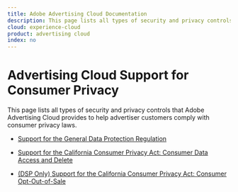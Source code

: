 ```yaml
---
title: Adobe Advertising Cloud Documentation
description: This page lists all types of security and privacy controls that Advertising Cloud provides to help advertiser customers comply with consumer privacy laws.
cloud: experience-cloud
product: advertising cloud
index: no
---
```


# Advertising Cloud Support for Consumer Privacy

This page lists all types of security and privacy controls that Adobe Advertising Cloud provides to help advertiser customers comply with consumer privacy laws.

* [Support for the General Data Protection Regulation](/help/all/privacy/ad-cloud-gdpr.md)

* [Support for the California Consumer Privacy Act: Consumer Data Access and Delete](/help/all/privacy/ad-cloud-ccpa-access-delete.md)

* [(DSP Only) Support for the California Consumer Privacy Act: Consumer Opt-Out-of-Sale](/help/all/privacy/ad-cloud-ccpa-opt-out-of-sale.md)
